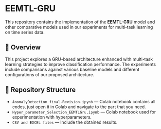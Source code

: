 # EEMTL-GRU

This repository contains the implementation of the **EEMTL-GRU** model and other comparative models used in our experiments for multi-task learning on time series data.

## 📌 Overview

This project explores a GRU-based architecture enhanced with multi-task learning strategies to improve classification performance. The experiments include comparisons against various baseline models and different configurations of our proposed architecture.

## 📂 Repository Structure

- `AnomalyDetection_final-Revision.ipynb` — Colab notebook contains all codes, just open it in Colab and navigate to the part that you need.  
- `Hyper_parameter_Selection_EEMTLGru.ipynb` —  Colab notebook used for experimentation with hyperparameters.  
- `CSV and EXCEL files` — Include the obtained results.  
